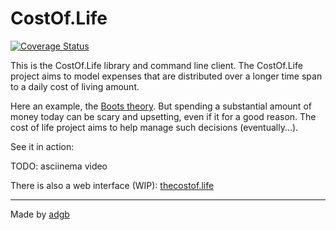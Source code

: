 # CostOf.Life

[![Coverage Status](https://coveralls.io/repos/github/noandrea/costoflife-rs/badge.svg?branch=master)](https://coveralls.io/github/noandrea/costoflife-rs?branch=master)

This is the CostOf.Life library and command line client. The CostOf.Life project aims to model expenses that are distributed over a longer time span to a daily cost of living amount. 

Here an example, the [Boots theory](https://moneywise.com/a/boots-theory-of-socioeconomic-unfairness#:~:text=The%20%22Boots%20Theory%22%20comes%20from,dialogue%20in%20Men%20at%20Arms.&text=A%20really%20good%20pair%20of,out%2C%20cost%20about%20ten%20dollars.). But spending a substantial amount of money today can be scary and upsetting, even if it for a good reason. The cost of life project aims to help manage such decisions (eventually...).

See it in action:

TODO: asciinema video

There is also a web interface (WIP): [thecostof.life](https://thecostof.life)

---
Made by [adgb](https://adgb.me)


